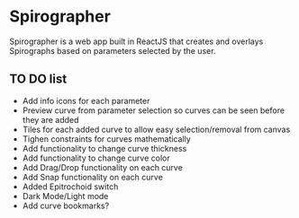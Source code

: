 # Spirographer

Spirographer is a web app built in ReactJS that creates and overlays Spirographs based on parameters selected by the user.

## TO DO list

* Add info icons for each parameter
* Preview curve from parameter selection so curves can be seen before they are added
* Tiles for each added curve to allow easy selection/removal from canvas
* Tighen constraints for curves mathematically
* Add functionality to change curve thickness
* Add functionality to change curve color
* Add Drag/Drop functionality on each curve
* Add Snap functionality on each curve
* Added Epitrochoid switch
* Dark Mode/Light mode
* Add curve bookmarks?
